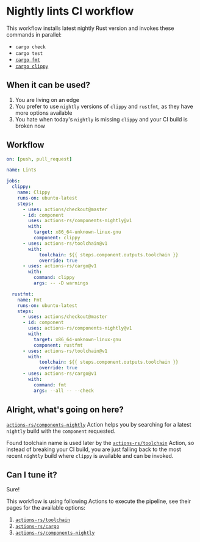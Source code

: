 # Nightly lints CI workflow

This workflow installs latest nightly Rust version
and invokes these commands in parallel:

 * `cargo check`
 * `cargo test`
 * [`cargo fmt`](https://github.com/rust-lang/rustfmt)
 * [`cargo clippy`](https://github.com/rust-lang/rust-clippy)

## When it can be used?

1. You are living on an edge
2. You prefer to use `nightly` versions of `clippy` and `rustfmt`,
as they have more options available
3. You hate when today's `nightly` is missing `clippy` and your CI build is broken now

## Workflow

```yaml
on: [push, pull_request]

name: Lints

jobs:
  clippy:
    name: Clippy
    runs-on: ubuntu-latest
    steps:
      - uses: actions/checkout@master
      - id: component
        uses: actions-rs/components-nightly@v1
        with:
          target: x86_64-unknown-linux-gnu
          component: clippy
      - uses: actions-rs/toolchain@v1
        with:
            toolchain: ${{ steps.component.outputs.toolchain }}
            override: true
      - uses: actions-rs/cargo@v1
        with:
          command: clippy
          args: -- -D warnings

  rustfmt:
    name: Fmt
    runs-on: ubuntu-latest
    steps:
      - uses: actions/checkout@master
      - id: component
        uses: actions-rs/components-nightly@v1
        with:
          target: x86_64-unknown-linux-gnu
          component: rustfmt
      - uses: actions-rs/toolchain@v1
        with:
            toolchain: ${{ steps.component.outputs.toolchain }}
            override: true
      - uses: actions-rs/cargo@v1
        with:
          command: fmt
          args: --all -- --check
```

## Alright, what's going on here?

[`actions-rs/components-nightly`](https://github.com/actions-rs/components-nightly) Action
helps you by searching for a latest `nightly` build with the `component` requested.

Found toolchain name is used later by the [`actions-rs/toolchain`](https://github.com/actions-rs/toolchain) Action,
so instead of breaking your CI build, you are just falling back to the most recent `nightly` build
where `clippy` is available and can be invoked.

## Can I tune it?

Sure!

This workflow is using following Actions to execute the pipeline,
see their pages for the available options:

1. [`actions-rs/toolchain`](https://github.com/actions-rs/toolchain)
2. [`actions-rs/cargo`](https://github.com/actions-rs/cargo)
3. [`actions-rs/components-nightly`](https://github.com/actions-rs/components-nightly)


